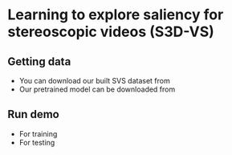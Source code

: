 # Learning to explore saliency for stereoscopic videos (S3D-VS)

## Getting data
* You can download our built SVS dataset from 
* Our pretrained model can be downloaded from 


## Run demo
* For training
* For testing
